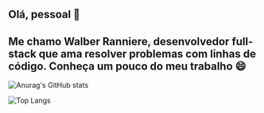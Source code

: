 ## Olá, pessoal 👋 
## Me chamo Walber Ranniere, desenvolvedor full-stack que ama resolver problemas com linhas de código. Conheça um pouco do meu trabalho 😄

![Anurag's GitHub stats](https://github-readme-stats.vercel.app/api?username=WalberRanniere&show_icons=true&theme=transparent) 

![Top Langs](https://github-readme-stats.vercel.app/api/top-langs/?username=WalberRanniere&layout=compact&theme=transparent)


<!--
**WalberRanniere/WalberRanniere** is a ✨ _special_ ✨ repository because its `README.md` (this file) appears on your GitHub profile.

Here are some ideas to get you started:

- 🔭 I’m currently working on ...
- 🌱 I’m currently learning ...
- 👯 I’m looking to collaborate on ...
- 🤔 I’m looking for help with ...
- 💬 Ask me about ...
- 📫 How to reach me: ...
-  Pronouns: ...
- ⚡ Fun fact: ...
-->
